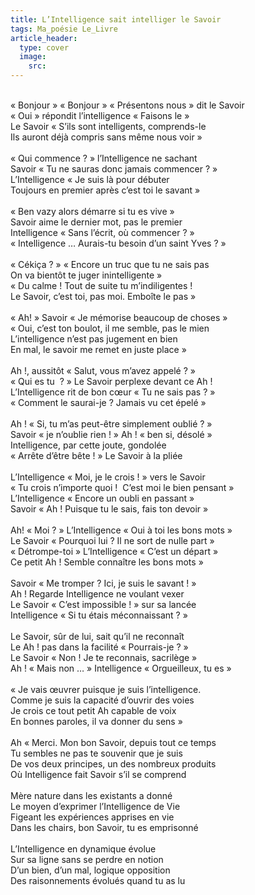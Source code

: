 ```yaml
---
title: L’Intelligence sait intelliger le Savoir
tags: Ma_poésie Le_Livre
article_header:
  type: cover
  image: 
    src: 
--- 
```


<br/>
« Bonjour » « Bonjour » « Présentons nous » dit le Savoir<br/>
« Oui » répondit l’intelligence « Faisons le »<br/>
Le Savoir « S’ils sont intelligents, comprends-le<br/>
Ils auront déjà compris sans même nous voir »<br/>
<br/>
« Qui commence ? » l’Intelligence ne sachant <br/>
Savoir « Tu ne sauras donc jamais commencer ? »<br/>
L’Intelligence « Je suis là pour débuter<br/>
Toujours en premier après c’est toi le savant »<br/>
<br/>
« Ben vazy alors démarre si tu es vive »<br/>
Savoir aime le dernier mot, pas le premier<br/>
Intelligence « Sans l’écrit, où commencer ? »<br/>
« Intelligence … Aurais-tu besoin d’un saint Yves ? »<br/>
<br/>
« Cékiça ? » « Encore un truc que tu ne sais pas<br/>
On va bientôt te juger inintelligente »<br/>
« Du calme ! Tout de suite tu m’indiligentes !<br/>
Le Savoir, c’est toi, pas moi. Emboîte le pas »<br/>
<br/>
« Ah! » Savoir « Je mémorise beaucoup de choses »<br/>
« Oui, c’est ton boulot, il me semble, pas le mien<br/>
L’intelligence n’est pas jugement en bien<br/>
En mal, le savoir me remet en juste place »<br/>
<br/>
Ah !, aussitôt « Salut, vous m’avez appelé ? » <br/>
« Qui es tu  ? » Le Savoir perplexe devant ce Ah !<br/>
L’Intelligence rit de bon cœur « Tu ne sais pas ? »<br/>
« Comment le saurai-je ? Jamais vu cet épelé »<br/>
<br/>
Ah ! « Si, tu m’as peut-être simplement oublié ? »<br/>
Savoir « je n’oublie rien ! » Ah ! « ben si, désolé »<br/>
Intelligence, par cette joute, gondolée<br/>
« Arrête d’être bête ! » Le Savoir à la pliée<br/>
<br/>
L’Intelligence « Moi, je le crois ! » vers le Savoir<br/>
« Tu crois n’importe quoi !  C’est moi le bien pensant »<br/>
L’Intelligence « Encore un oubli en passant »<br/>
Savoir « Ah ! Puisque tu le sais, fais ton devoir »<br/>
<br/>
Ah! « Moi ? » L’Intelligence « Oui à toi les bons mots »<br/>
Le Savoir « Pourquoi lui ? Il ne sort de nulle part »<br/>
« Détrompe-toi » L’Intelligence « C’est un départ »<br/>
Ce petit Ah ! Semble connaître les bons mots »<br/>
<br/>
Savoir « Me tromper ? Ici, je suis le savant ! »<br/>
Ah ! Regarde Intelligence ne voulant vexer<br/>
Le Savoir « C’est impossible ! » sur sa lancée<br/>
Intelligence « Si tu étais méconnaissant ? »<br/>
<br/>
Le Savoir, sûr de lui, sait qu’il ne reconnaît<br/>
Le Ah ! pas dans la facilité « Pourrais-je ? »<br/>
Le Savoir « Non ! Je te reconnais, sacrilège »<br/>
Ah ! « Mais non … » Intelligence « Orgueilleux, tu es »<br/>
<br/>
« Je vais œuvrer puisque je suis l’intelligence.<br/>
Comme je suis la capacité d’ouvrir des voies<br/>
Je crois ce tout petit Ah capable de voix<br/>
En bonnes paroles, il va donner du sens »<br/>
<br/>
Ah « Merci. Mon bon Savoir, depuis tout ce temps<br/>
Tu sembles ne pas te souvenir que je suis<br/>
De vos deux principes, un des nombreux produits<br/>
Où Intelligence fait Savoir s’il se comprend<br/>
<br/>
Mère nature dans les existants a donné<br/>
Le moyen d’exprimer l’Intelligence de Vie<br/>
Figeant les expériences apprises en vie<br/>
Dans les chairs, bon Savoir, tu es emprisonné<br/>
<br/>
L’Intelligence en dynamique évolue<br/>
Sur sa ligne sans se perdre en notion<br/>
D’un bien,  d’un mal, logique opposition<br/>
Des raisonnements évolués quand tu as lu<br/>
